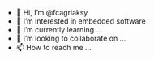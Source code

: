 - 👋 Hi, I’m @fcagriaksy
- 👀 I’m interested in embedded software
- 🌱 I’m currently learning ...
- 💞️ I’m looking to collaborate on ...
- 📫 How to reach me ...

<!---
fcagriaksy/fcagriaksy is a ✨ special ✨ repository because its `README.md` (this file) appears on your GitHub profile.
You can click the Preview link to take a look at your changes.
--->
